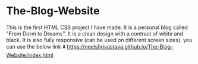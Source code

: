 # The-Blog-Website

This is the first HTML CSS project I have made. It is a personal blog called "From Dorm to Dreams". It is a clean design with a contrast of white and black. It is also fully responsive (can be used on different screen sizes).
you can use the below link ⬇️
https://neelshrivastava.github.io/The-Blog-Website/index.html
